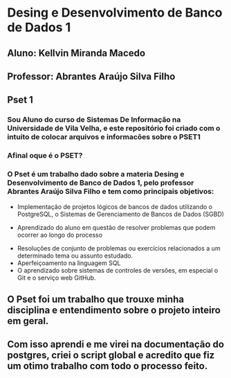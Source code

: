 # Desing e Desenvolvimento de Banco de Dados 1 
##  Aluno: Kellvin Miranda Macedo
##  Professor: Abrantes Araújo Silva Filho 
##  Pset 1  
### Sou Aluno do curso de Sistemas De Informação na Universidade de Vila Velha, e este repositório foi criado com o intuito de colocar arquivos e informacões sobre o PSET1
### Afinal oque é o PSET?
### O Pset é um trabalho dado sobre a materia Desing e Desenvolvimento de Banco de Dados 1, pelo professor Abrantes Araújo Silva Filho e tem como principais objetivos:
+ Implementação de projetos lógicos de bancos de dados utilizando o PostgreSQL, o Sistemas de Gerenciamento de Bancos de Dados (SGBD)
* Aprendizado do aluno em questão de resolver problemas que podem ocorrer ao longo do processo 
- Resoluções de conjunto de problemas ou exercícios relacionados a um determinado tema ou assunto estudado.
- Aperfeiçoamento na linguagem SQL 
- O aprendizado sobre sistemas de controles de versões, em especial o Git e o serviço web GitHub.
## O Pset foi um trabalho que trouxe minha disciplina e entendimento sobre o projeto inteiro em geral.
## Com isso aprendi e me virei na documentação do postgres, criei o script global e acredito que fiz um otimo trabalho com todo o processo feito.

